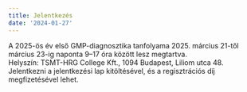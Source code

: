 ```yaml
---
title: Jelentkezés
date: '2024-01-27'
---
```

A 2025-ös év első GMP-diagnosztika tanfolyama 2025. március 21-től március 23-ig naponta 9–17 óra között lesz megtartva.  
Helyszín: TSMT-HRG College Kft., 1094 Budapest, Liliom utca 48.  
Jelentkezni a jelentkezési lap kitöltésével, és a regisztrációs díj megfizetésével lehet.  